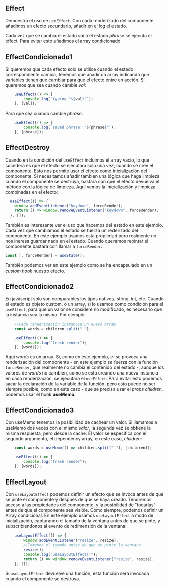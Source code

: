 ## Effect

Demuestra el uso de `useEffect`. Con cada renderizado del componente añadimos un efecto secundario, añadir en el log el estado.

Cada vez que se cambia el estado _val_ o el estado _phrase_ se ejecuta el effect. Para evitar esto añadimos el array condicionado.

## EffectCondicionado1

Si queremos que cada efecto solo se utilice cuando el estado correspondiente cambia, tenemos que añadir un array indicando que variables tienen que cambiar para que el efecto entre en acción. Si queremos que sea cuando cambie _val_:

```js
    useEffect(() => {
        console.log(`typing "${val}"`);
    }, [val]);
```

Para que sea cuando cambie _phrase_:

```js
    useEffect(() => {
        console.log(`saved phrase: "${phrase}"`);
    }, [phrase]);
```

## EffectDestroy

Cuando en la condición del `useEffect` incluimos el array vacio, lo que sucedera es que el efecto se ejecutara solo una vez, cuando se cree el componente. Esto nos permite usar el efecto como inicialización del componente. Si necesitamos añadir tambien una lógica que haga limpieza cuando el componente se destruya, bastara con que el efecto devuelva el método con la lógica de limpieza. Aquí vemos la inicialización y limpieza combinadas en el efecto:

```js
  useEffect(() => {
    window.addEventListener("keydown", forceRender);
    return () => window.removeEventListener("keydown", forceRender);
  }, []);
```

También es interesante ver el uso que hacemos del estado en este ejemplo. Cada vez que cambiamos el estado se fuerza un rederizado del componente. En este ejemplo usamos esta propiedad pero realmente no nos ineresa guardar nada en el estado. Cuando queramos repintar el componente bastara con llamar a `forceRender`:

```js
const [, forceRender] = useState();
```

También podemos ver en este ejemplo como se ha encapsulado en un _custom hook_ nuestro efecto.

## EffectCondicionado2

En javascript solo son comparables los tipos nativos, string, int, etc. Cuando el estado es objeto custom, o un array, si lo usamos como condición para el `useEffect`, para que un valor se considere no modificado, es necesario que la instancia sea la misma. Por ejemplo:

```js
    //Cada renderización instancia un nuevo Array
    const words = children.split(" ");

    useEffect(() => {
        console.log("fresh render");
    }, [words]);
```

Aqui _words_ es un array. Si, como en este ejemplo, el se provoca una renderización del componente - en este ejemplo se fuerza con la función `forceRender`, que realmente no cambia el contenido del estado -, aunque los valores de _words_ no cambien, como se esta creando una nueva instancia en cada renderización, se ejecutara el `useEffect`. Para evitar esto podemos sacar la declaración de la variable de la función, pero esto puede no ser siempre posible, como en este caso - que se precisa usar el _props_ _children_, podemos usar el hook __useMemo__.

## EffectCondicionado3

Con useMemo tenemos la posibilidad de cachear un valor. Si llamamos a useMemo dos veces con el mismo _valor_, la segunda vez se obtiene la misma respuesta, pero desde la cache. El valor se especifica con el segundo argumento, el dependency array, en este caso, _children_:

```js
    const words = useMemo(() => children.split(" "), [children]);

    useEffect(() => {
        console.log("fresh render");
    }, [words]);
```

## EffectLayout

Con `useLayoutEffect` podemos definir un efecto que se invoca antes de que se pinte el componente y después de que se haya creado. Tendremos acceso a las propiedades del componente, y la posibilidad de "tocarlas" antes de que el componente sea visible. Como siempre, podemos definir un Array condicional. En este ejemplo usamos `useLayoutEffect` a modo de inicialización, capturando el tamaño de la ventana antes de que se pinte, y subscribiendonos al evento de redimensión de la ventana:

```js
    useLayoutEffect(() => {
        window.addEventListener("resize", resize);
        //Tomamos el tamaño antes de que se pinte la ventana
        resize();
        console.log("useLayoutEffect!!");
        return () => window.removeEventListener("resize", resize);
    }, []);
```

Si `useLayoutEffect` devuelve una función, esta función será invocada cuando el componente se destruya.